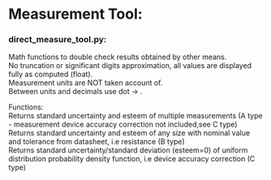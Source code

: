 # Measurement Tool:  
### direct_measure_tool.py:    
Math functions to double check results obtained by other means.    
No truncation or significant digits approximation, all values are displayed fully as computed (float).    
Measurement units are NOT taken account of.    
Between units and decimals use dot -> .     

Functions:    
Returns standard uncertainty and esteem of multiple measurements (A type - measurement device accuracy correction not included,see C type)    
Returns standard uncertainty and esteem of any size with nominal value and tolerance from datasheet, i.e resistance (B type)    
Returns standard uncertainty/standard deviation (esteem=0) of uniform distribution probability density function, i.e device accuracy correction (C type)

